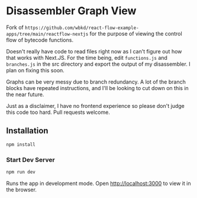 # Disassembler Graph View

Fork of `https://github.com/wbkd/react-flow-example-apps/tree/main/reactflow-nextjs` for the purpose of viewing the control flow of bytecode functions.

Doesn't really have code to read files right now as I can't figure out how that works with Next.JS. For the time being, edit `functions.js` and `branches.js` in the src directory and export the output of my disassembler. I plan on fixing this soon.

Graphs can be very messy due to branch redundancy. A lot of the branch blocks have repeated instructions, and I'll be looking to cut down on this in the near future.

Just as a disclaimer, I have no frontend experience so please don't judge this code too hard. Pull requests welcome.

## Installation

```sh
npm install
```

### Start Dev Server

```sh
npm run dev
```

Runs the app in development mode. Open [http://localhost:3000](http://localhost:3000) to view it in the browser.
